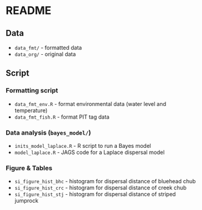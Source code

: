 README
================

## Data

  - `data_fmt/` - formatted data
  - `data_org/` - original data

## Script

### Formatting script

  - `data_fmt_env.R` - format environmental data (water level and
    temperature)
  - `data_fmt_fish.R` - format PIT tag data

### Data analysis (`bayes_model/`)

  - `inits_model_laplace.R` - R script to run a Bayes model
  - `model_laplace.R` - JAGS code for a Laplace dispersal model

### Figure & Tables

  - `si_figure_hist_bhc` - histogram for dispersal distance of bluehead
    chub
  - `si_figure_hist_crc` - histogram for dispersal distance of creek
    chub
  - `si_figure_hist_stj` - histogram for dispersal distance of striped
    jumprock
